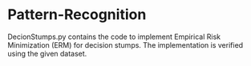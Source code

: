 # Pattern-Recognition

DecionStumps.py contains the code to implement Empirical Risk Minimization (ERM) for decision stumps. The implementation is verified using the given dataset.

